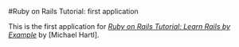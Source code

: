 #Ruby on Rails Tutorial: first application 

This is the first application for
[*Ruby on Rails Tutorial: Learn Rails by Example*](http://railstutorial.org/) 
by [Michael Hartl].

